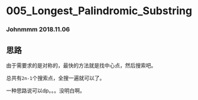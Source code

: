 # 005_Longest_Palindromic_Substring

### Johnmmm 2018.11.06

## 思路

由于需要求的是对称的，最快的方法就是找中心点，然后搜索吧。

总共有`2n-1`个搜索点，全搜一遍就可以了。

一种思路说可以dp。。。没明白啊。